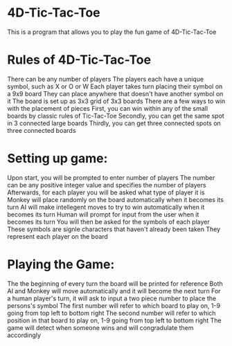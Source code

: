 4D-Tic-Tac-Toe
==============

This is a program that allows you to play the fun game of 4D-Tic-Tac-Toe


Rules of 4D-Tic-Tac-Toe
=======================

There can be any number of players 
The players each have a unique symbol, such as X or O or W
Each player takes turn placing their symbol on a 9x9 board
They can place anywhere that doesn't have another symbol on it
The board is set up as 3x3 grid of 3x3 boards
There are a few ways to win with the placement of pieces
First, you can win within any of the small boards by classic rules of Tic-Tac-Toe
Secondly, you can get the same spot in 3 connected large boards
Thirdly, you can get three connected spots on three connected boards

Setting up game:
================

Upon start, you will be prompted to enter number of players 
  The number can be any positive integer value and specifies the number of players
Afterwards, for each player you will be asked what type of player it is
  Monkey will place randomly on the board automatically when it becomes its turn
  AI will make intellegent moves to try to win automatically when it becomes its turn
  Human will prompt for input from the user when it becomes its turn
You will then be asked for the symbols of each player
  These symbols are signle characters that haven't already been taken
  They represent each player on the board

Playing the Game:
=================

The the beginning of every turn the board will be printed for reference
Both AI and Monkey will move automatically and it will become the next turn
For a human player's turn, it will ask to input a two piece number to place the persons's symbol
  The first number will refer to which board to play on, 1-9 going from top left to bottom right
  The second number will refer to which position in that board to play on, 1-9 going from top left to bottom right
The game will detect when someone wins and will congradulate them accordingly
